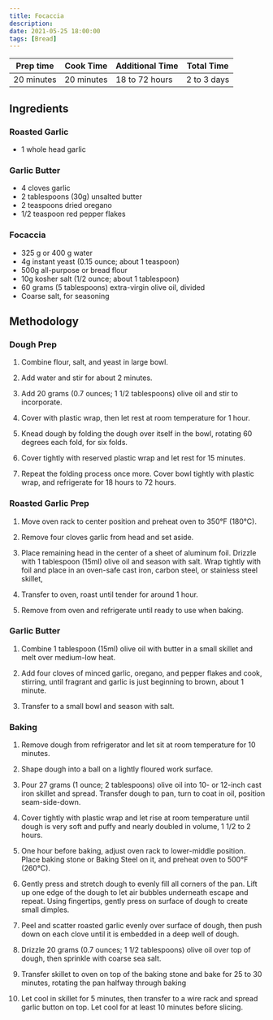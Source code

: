 ```yaml
---
title: Focaccia
description:
date: 2021-05-25 18:00:00
tags: [Bread]
---
```


| Prep time     | Cook Time     | Additional Time   | Total Time    |
|---------------|---------------|-------------------|---------------|
| 20 minutes    | 20 minutes    | 18 to 72 hours    | 2 to 3 days   |

## Ingredients

### Roasted Garlic

- 1 whole head garlic

### Garlic Butter

- 4 cloves garlic
- 2 tablespoons (30g) unsalted butter
- 2 teaspoons dried oregano
- 1/2 teaspoon red pepper flakes

### Focaccia

- 325 g or 400 g water
- 4g instant yeast (0.15 ounce; about 1 teaspoon)
- 500g all-purpose or bread flour
- 10g kosher salt (1/2 ounce; about 1 tablespoon)
- 60 grams (5 tablespoons) extra-virgin olive oil, divided
- Coarse salt, for seasoning

## Methodology

### Dough Prep

1. Combine flour, salt, and yeast in large bowl.

2. Add water and stir for about 2 minutes.

3. Add 20 grams (0.7 ounces; 1 1/2 tablespoons) olive oil and stir to incorporate.

4. Cover with plastic wrap, then let rest at room temperature for 1 hour.

5. Knead dough by folding the dough over itself in the bowl, rotating 60 degrees each fold, for six folds.

6. Cover tightly with reserved plastic wrap and let rest for 15 minutes.

7. Repeat the folding process once more. Cover bowl tightly with plastic wrap, and refrigerate for 18 hours to 72 hours.

### Roasted Garlic Prep

1. Move oven rack to center position and preheat oven to 350°F (180°C).

2. Remove four cloves garlic from head and set aside.

3. Place remaining head in the center of a sheet of aluminum foil. Drizzle with 1 tablespoon (15ml) olive oil and season with salt. Wrap tightly with foil and place in an oven-safe cast iron, carbon steel, or stainless steel skillet,

4. Transfer to oven, roast until tender for around 1 hour.

5. Remove from oven and refrigerate until ready to use when baking.

### Garlic Butter

1. Combine 1 tablespoon (15ml) olive oil with butter in a small skillet and melt over medium-low heat.

2. Add four cloves of minced garlic, oregano, and pepper flakes and cook, stirring, until fragrant and garlic is just beginning to brown, about 1 minute.

3. Transfer to a small bowl and season with salt.

### Baking

1. Remove dough from refrigerator and let sit at room temperature for 10 minutes.

2. Shape dough into a ball on a lightly floured work surface.

3. Pour 27 grams (1 ounce; 2 tablespoons) olive oil into 10- or 12-inch cast iron skillet and spread. Transfer dough to pan, turn to coat in oil, position seam-side-down.

4. Cover tightly with plastic wrap and let rise at room temperature until dough is very soft and puffy and nearly doubled in volume, 1 1/2 to 2 hours.

5. One hour before baking, adjust oven rack to lower-middle position. Place baking stone or Baking Steel on it, and preheat oven to 500°F (260°C).

6. Gently press and stretch dough to evenly fill all corners of the pan. Lift up one edge of the dough to let air bubbles underneath escape and repeat. Using fingertips, gently press on surface of dough to create small dimples.

7. Peel and scatter roasted garlic evenly over surface of dough, then push down on each clove until it is embedded in a deep well of dough.

8. Drizzle 20 grams (0.7 ounces; 1 1/2 tablespoons) olive oil over top of dough, then sprinkle with coarse sea salt.

9. Transfer skillet to oven on top of the baking stone and bake for 25 to 30 minutes, rotating the pan halfway through baking

10. Let cool in skillet for 5 minutes, then transfer to a wire rack and spread garlic button on top. Let cool for at least 10 minutes before slicing. 
